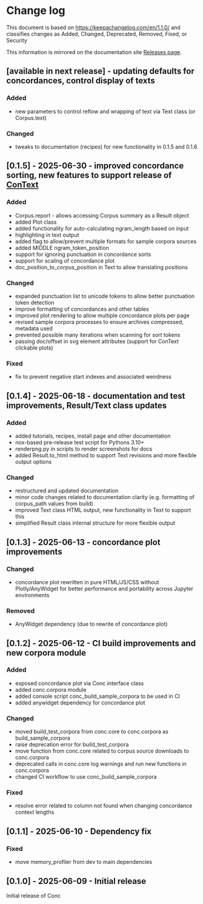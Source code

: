 # Change log

This document is based on https://keepachangelog.com/en/1.1.0/ and classifies changes as
Added, Changed, Deprecated, Removed, Fixed, or Security

This information is mirrored on the documentation site [Releases page](https://geoffford.nz/conc/development/releases.html).

## [available in next release] - updating defaults for concordances, control display of texts

### Added

- new parameters to control reflow and wrapping of text via Text class (or Corpus.text)

### Changed

- tweaks to documentation (recipes) for new functionality in 0.1.5 and 0.1.6

## [0.1.5] - 2025-06-30 - improved concordance sorting, new features to support release of [ConText](https://github.com/polsci/ConText)

### Added

- Corpus.report - allows accessing Corpus summary as a Result object
- added Plot class
- added functionality for auto-calculating ngram_length based on input
- highlighting in text output
- added flag to allow/prevent multiple formats for sample corpora sources
- added MIDDLE ngram_token_position
- support for ignoring punctuation in concordance sorts
- support for scaling of concordance plot
- doc_position_to_corpus_position in Text to allow translating positions

### Changed

- expanded punctuation list to unicode tokens to allow better punctuation token detection
- improve formatting of concordances and other tables
- improved plot rendering to allow multiple concordance plots per page
- revised sample corpora processes to ensure archives compressed, metadata used
- prevented possible many iterations when scanning for sort tokens
- passing doc/offset in svg element attributes (support for ConText clickable plots)

### Fixed

- fix to prevent negative start indexes and associated weirdness

## [0.1.4] - 2025-06-18 - documentation and test improvements, Result/Text class updates

### Added

- added tutorials, recipes, install page and other documentation
- nox-based pre-release test script for Pythons 3.10+
- renderpng.py in scripts to render screenshots for docs
- added Result.to_html method to support Text revisions and more flexible output options

### Changed

- restructured and updated documentation 
- minor code changes related to documentation clarity (e.g. formatting of corpus_path values from build)
- improved Text class HTML output, new functionality in Text to support this
- simplified Result class internal structure for more flexible output

## [0.1.3] - 2025-06-13 - concordance plot improvements

### Changed

- concordance plot rewritten in pure HTML/JS/CSS without Plotly/AnyWidget for better performance and portability across Jupyter environments

### Removed

- AnyWidget dependency (due to rewrite of concordance plot)

## [0.1.2] - 2025-06-12 - CI build improvements and new corpora module

### Added

- exposed concordance plot via Conc interface class
- added conc.corpora module
- added console script conc_build_sample_corpora to be used in CI
- added anywidget dependency for concordance plot

### Changed

- moved build_test_corpora from conc.core to conc.corpora as build_sample_corpora
- raise deprecation error for build_test_corpora
- move function from conc.core related to corpus source downloads to conc.corpora
- deprecated calls in conc.core log warnings and run new functions in conc.corpora
- changed CI workflow to use conc_build_sample_corpora

### Fixed

- resolve error related to column not found when changing concordance context lengths

## [0.1.1] - 2025-06-10 - Dependency fix

### Fixed

- move memory_profiler from dev to main dependencies

## [0.1.0] - 2025-06-09 - Initial release

Initial release of Conc
